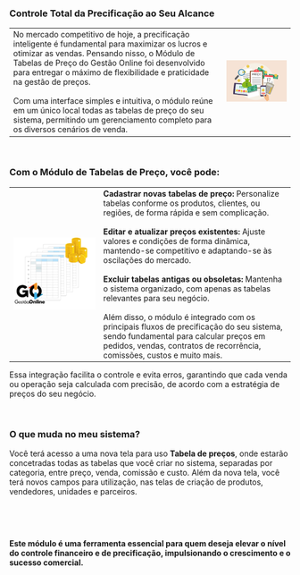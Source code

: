 ### Controle Total da Precificação ao Seu Alcance

| | |
|-|-|
|No mercado competitivo de hoje, a precificação inteligente é fundamental para maximizar os lucros e otimizar as vendas. Pensando nisso, o Módulo de Tabelas de Preço do Gestão Online foi desenvolvido para entregar o máximo de flexibilidade e praticidade na gestão de preços.<br><br>Com uma interface simples e intuitiva, o módulo reúne em um único local todas as tabelas de preço do seu sistema, permitindo um gerenciamento completo para os diversos cenários de venda. |![](https://github.com/Gestao-Online/public-docs/blob/a6cec02d66f8255e653edf50346db873a9a34c02/erp-v2/marketplace/extensions/br.com.gestao-online.module.tabela-preco/assets/modulo_tabelas_preco_02.png?raw=true) |

<br>

### Com o Módulo de Tabelas de Preço, você pode:

| | |
|-|-|
|![](https://github.com/Gestao-Online/public-docs/blob/f4b3195a0e56e274dac1fb284097b34bafaaef22/erp-v2/marketplace/extensions/br.com.gestao-online.module.tabela-preco/assets/modulo_tabelas_preco_03.png?raw=true) |**Cadastrar novas tabelas de preço:** Personalize tabelas conforme os produtos, clientes, ou regiões, de forma rápida e sem complicação.<br><br>**Editar e atualizar preços existentes:** Ajuste valores e condições de forma dinâmica, mantendo-se competitivo e adaptando-se às oscilações do mercado.<br><br>**Excluir tabelas antigas ou obsoletas:** Mantenha o sistema organizado, com apenas as tabelas relevantes para seu negócio.<br><br>Além disso, o módulo é integrado com os principais fluxos de precificação do seu sistema, sendo fundamental para calcular preços em pedidos, vendas, contratos de recorrência, comissões, custos e muito mais. |

Essa integração facilita o controle e evita erros, garantindo que cada venda ou operação seja calculada com precisão, de acordo com a estratégia de preços do seu negócio.

<br>

### O que muda no meu sistema?

Você terá acesso a uma nova tela para uso **Tabela de preços**, onde estarão concetradas todas as tabelas que você criar no sistema, separadas por categoria, entre preço, venda, comissão e custo. Além da nova tela, você terá novos campos para utilização, nas telas de criação de produtos, vendedores, unidades e parceiros.

![]()

<br>

**Este módulo é uma ferramenta essencial para quem deseja elevar o nível do controle financeiro e de precificação, impulsionando o crescimento e o sucesso comercial.**